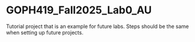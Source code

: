 # GOPH419_Fall2025_Lab0_AU
Tutorial project that is an example for future labs. Steps should be the same when setting up future projects. 
